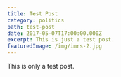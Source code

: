 ```yaml
---
title: Test Post
category: politics
path: test-post
date: 2017-05-07T17:00:00.000Z
excerpt: This is just a test post.
featuredImage: /img/imrs-2.jpg
---
```

This is only a test post.